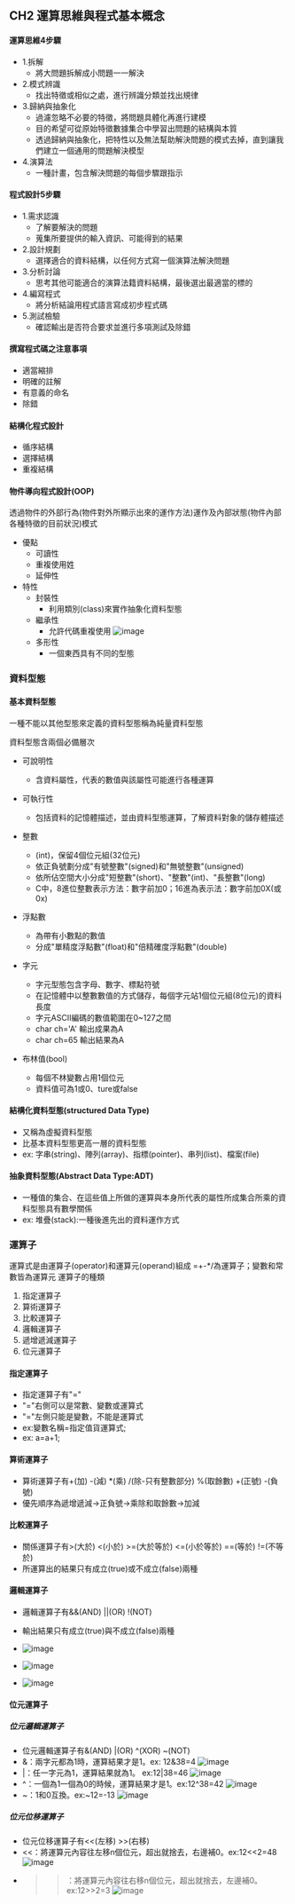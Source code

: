 ## CH2 運算思維與程式基本概念
#### 運算思維4步驟
- 1.拆解
  - 將大問題拆解成小問題一一解決
- 2.模式辨識
  - 找出特徵或相似之處，進行辨識分類並找出規律
- 3.歸納與抽象化
  - 過濾忽略不必要的特徵，將問題具體化再進行建模
  - 目的希望可從原始特徵數據集合中學習出問題的結構與本質
  - 透過歸納與抽象化，把特性以及無法幫助解決問題的模式去掉，直到讓我們建立一個通用的問題解決模型
- 4.演算法
  - 一種計畫，包含解決問題的每個步驟跟指示
#### 程式設計5步驟
- 1.需求認識
  - 了解要解決的問題
  - 蒐集所要提供的輸入資訊、可能得到的結果
- 2.設計規劃
  - 選擇適合的資料結構，以任何方式寫一個演算法解決問題
- 3.分析討論
  - 思考其他可能適合的演算法籍資料結構，最後選出最適當的標的
- 4.編寫程式
  - 將分析結論用程式語言寫成初步程式碼
- 5.測試檢驗
  - 確認輸出是否符合要求並進行多項測試及除錯
 #### 撰寫程式碼之注意事項
 - 適當縮排
 - 明確的註解
 - 有意義的命名
 - 除錯
#### 結構化程式設計
- 循序結構
- 選擇結構
- 重複結構
#### 物件導向程式設計(OOP)
透過物件的外部行為(物件對外所顯示出來的運作方法)運作及內部狀態(物件內部各種特徵的目前狀況)模式
- 優點
  - 可讀性
  - 重複使用姓
  - 延伸性
- 特性
  - 封裝性
    - 利用類別(class)來實作抽象化資料型態
  - 繼承性
    - 允許代碼重複使用
    ![image](https://github.com/Xiaodan902/programming-note/assets/124233786/813ae11d-991c-4ffe-90c7-a3c376addc80)
  - 多形性
    - 一個東西具有不同的型態
### 資料型態
#### 基本資料型態
一種不能以其他型態來定義的資料型態稱為純量資料型態

資料型態含兩個必備層次
- 可說明性
  - 含資料屬性，代表的數值與該屬性可能進行各種運算
- 可執行性
  - 包括資料的記憶體描述，並由資料型態運算，了解資料對象的儲存體描述

- 整數
  - (int)，保留4個位元組(32位元)
  - 依正負號劃分成"有號整數"(signed)和"無號整數"(unsigned)
  - 依所佔空間大小分成"短整數"(short)、"整數"(int)、"長整數"(long)
  - C中，8進位整數表示方法：數字前加0；16進為表示法：數字前加0X(或0x)
- 浮點數
  - 為帶有小數點的數值
  - 分成"單精度浮點數"(float)和"倍精確度浮點數"(double)
- 字元
  - 字元型態包含字母、數字、標點符號
  - 在記憶體中以整數數值的方式儲存，每個字元站1個位元組(8位元)的資料長度
  - 字元ASCII編碼的數值範圍在0~127之間
  - char ch='A' 輸出成果為A
  - char ch=65 輸出結果為A
- 布林值(bool)
  - 每個不林變數占用1個位元
  - 資料值可為1或0、ture或false
#### 結構化資料型態(structured Data Type)
- 又稱為虛擬資料型態
- 比基本資料型態更高一層的資料型態
- ex: 字串(string)、陣列(array)、指標(pointer)、串列(list)、檔案(file)
#### 抽象資料型態(Abstract Data Type:ADT)
- 一種值的集合、在這些值上所做的運算與本身所代表的屬性所成集合所乘的資料型態具有數學關係
- ex: 堆疊(stack):一種後進先出的資料運作方式
### 運算子
運算式是由運算子(operator)和運算元(operand)組成
=+-*/為運算子；變數和常數皆為運算元
運算子的種類
1. 指定運算子
2. 算術運算子
3. 比較運算子
4. 邏輯運算子
5. 遞增遞減運算子
6. 位元運算子
#### 指定運算子
- 指定運算子有"="
- "="右側可以是常數、變數或運算式
- "="左側只能是變數，不能是運算式
- ex:變數名稱=指定值貨運算式;
- ex: a=a+1;
#### 算術運算子
- 算術運算子有+(加) -(減) *(乘) /(除-只有整數部分) %(取餘數) +(正號) -(負號)
- 優先順序為遞增遞減->正負號->乘除和取餘數->加減
#### 比較運算子
- 關係運算子有>(大於) <(小於) >=(大於等於) <=(小於等於) ==(等於) !=(不等於)
- 所運算出的結果只有成立(true)或不成立(false)兩種
#### 邏輯運算子
- 邏輯運算子有&&(AND) ||(OR) !(NOT)
- 輸出結果只有成立(true)與不成立(false)兩種
- ![image](https://github.com/Xiaodan902/programming-note/assets/124233786/e17a982c-b8c2-42d6-a68e-b406b7b42254)

- ![image](https://github.com/Xiaodan902/programming-note/assets/124233786/bc9edcfb-0022-4b83-bbfb-9f52764eebda)

- ![image](https://github.com/Xiaodan902/programming-note/assets/124233786/9c25f130-889c-47b1-8dcb-92742ba6c140)
#### 位元運算子
##### 位元邏輯運算子
- 位元邏輯運算子有&(AND) |(OR) ^(XOR) ~(NOT)
- &：兩字元都為1時，運算結果才是1。ex: 12&38=4
  ![image](https://github.com/Xiaodan902/programming-note/assets/124233786/68236092-6e4f-42b0-9ca2-96b4a6944859)
- |：任一字元為1，運算結果就為1。 ex:12|38=46
  ![image](https://github.com/Xiaodan902/programming-note/assets/124233786/a984377e-293b-43e7-83a3-2a0327eacf9d)
- ^：一個為1一個為0的時候，運算結果才是1。ex:12^38=42
  ![image](https://github.com/Xiaodan902/programming-note/assets/124233786/f60d3f93-d4d5-4e06-9994-9477ad975c16)
- ~：1和0互換。ex:~12=-13
  ![image](https://github.com/Xiaodan902/programming-note/assets/124233786/5c8ddd96-d5f2-4095-bead-6a489e5e9f95)
##### 位元位移運算子
- 位元位移運算子有<<(左移) >>(右移)
- <<：將運算元內容往左移n個位元，超出就捨去，右邊補0。ex:12<<2=48
  ![image](https://github.com/Xiaodan902/programming-note/assets/124233786/afc928b4-4ff9-49fc-8395-ab4dfebcb2fa)
- >>：將運算元內容往右移n個位元，超出就捨去，左邊補0。ex:12>>2=3
  ![image](https://github.com/Xiaodan902/programming-note/assets/124233786/f3a9705e-2108-4fb8-a82d-9aebbba9fd00)







